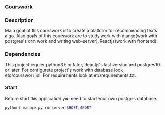### Courswork

### Description
Main goal of this courswork is to create a platform for recommending texts algo.
Also goals of this courswork are to study work with django(work with postgres's orm
work and writing web-server), Reactjs(work with frontend).

### Dependencies
This project requier python3.6 or later, Reactjs's last version  and postgres10 or later.
For configurete project's work with database look etc/courswork.ini.
For requirements look at etc/requirements.txt.

### Start
Before start this application you need to start your own postgres database.
```bash
python3 manage.py runserver $HOST:$PORT
```